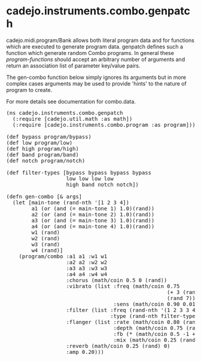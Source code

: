 cadejo.instruments.combo.genpatch  
=================================  

cadejo.midi.program/Bank allows both literal program data and for functions
which are executed to generate program data. genpatch defines such a
function which generate random Combo programs. In general these 
*program-functions* should accept an arbitrary number of arguments and
return an association list of parameter key/value pairs.  

The gen-combo function below simply ignores its arguments but in more
complex cases arguments may be used to provide 'hints' to the nature of
program to create.  

For more details see documentation for combo.data.  

<pre>
(ns cadejo.instruments.combo.genpatch
  (:require [cadejo.util.math :as math])
  (:require [cadejo.instruments.combo.program :as program]))

(def bypass program/bypass)
(def low program/low)
(def high program/high)
(def band program/band)
(def notch program/notch)

(def filter-types [bypass bypass bypass bypass
                   low low low low
                   high band notch notch])

(defn gen-combo [& args]
  (let [main-tone (rand-nth '[1 2 3 4])
        a1 (or (and (= main-tone 1) 1.0)(rand))
        a2 (or (and (= main-tone 2) 1.0)(rand))
        a3 (or (and (= main-tone 3) 1.0)(rand))
        a4 (or (and (= main-tone 4) 1.0)(rand))
        w1 (rand)
        w2 (rand)
        w3 (rand)
        w4 (rand)]
    (program/combo :a1 a1 :w1 w1
                   :a2 a2 :w2 w2
                   :a3 a3 :w3 w3
                   :a4 a4 :w4 w4
                   :chorus (math/coin 0.5 0 (rand))
                   :vibrato (list :freq (math/coin 0.75 
                                                   (+ 3 (rand 4))
                                                   (rand 7))
                                  :sens (math/coin 0.90 0.01 (rand)))
                   :filter (list :freq (rand-nth '(1 2 3 3 4 4 4 6 6 6 8 8))
                                 :type (rand-nth filter-types))
                   :flanger (list :rate (math/coin 0.80 (rand 0.5)(rand 5))
                                  :depth (math/coin 0.75 (rand 0.5)(rand))
                                  :fb (* (math/coin 0.5 -1 +1)(rand))
                                  :mix (math/coin 0.25 (rand) 0))
                   :reverb (math/coin 0.25 (rand) 0)
                   :amp 0.20)))
</pre>
